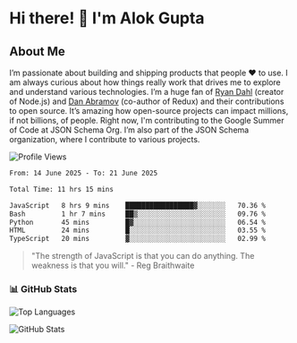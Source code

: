 # Hi there! 👋 I'm Alok Gupta

## About Me
I’m passionate about building and shipping products that people ❤️ to use. I am always curious about how things really work that drives me to explore and understand various technologies. I’m a huge fan of [Ryan Dahl](https://github.com/ry) (creator of Node.js) and [Dan Abramov](https://github.com/gaearon) (co-author of Redux) and their contributions to open source. It’s amazing how open-source projects can impact millions, if not billions, of people. Right now, I'm contributing to the Google Summer of Code at JSON Schema Org. I’m also part of the JSON Schema organization, where I contribute to various projects.

![Profile Views](https://komarev.com/ghpvc/?username=aialok&label=Profile%20views&color=0e75b6&style=flat)

<!--START_SECTION:waka-->

```txt
From: 14 June 2025 - To: 21 June 2025

Total Time: 11 hrs 15 mins

JavaScript   8 hrs 9 mins    █████████████████▓░░░░░░░   70.36 %
Bash         1 hr 7 mins     ██▒░░░░░░░░░░░░░░░░░░░░░░   09.76 %
Python       45 mins         █▓░░░░░░░░░░░░░░░░░░░░░░░   06.54 %
HTML         24 mins         █░░░░░░░░░░░░░░░░░░░░░░░░   03.55 %
TypeScript   20 mins         ▓░░░░░░░░░░░░░░░░░░░░░░░░   02.99 %
```

<!--END_SECTION:waka-->

> "The strength of JavaScript is that you can do anything. The weakness is that you will." - Reg Braithwaite



### 📊 GitHub Stats
![Top Languages](https://github-readme-stats.vercel.app/api/top-langs/?username=aialok&layout=compact)

![GitHub Stats](https://github-readme-stats-peach-pi.vercel.app/api?username=aialok&show_icons=true&hide_title=true&include_all_commits=true&count_private=true&bg_color=45,2b8eaf,b222a8&text_color=ffffff&icon_color=ffffff&title_color=ffffff&border_color=000000)



